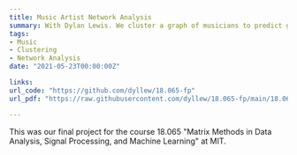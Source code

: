 ```yaml
---
title: Music Artist Network Analysis
summary: With Dylan Lewis. We cluster a graph of musicians to predict genres.
tags:
- Music
- Clustering
- Network Analysis
date: "2021-05-23T00:00:00Z"

links:
url_code: "https://github.com/dyllew/18.065-fp"
url_pdf: "https://raw.githubusercontent.com/dyllew/18.065-fp/main/18.065_Final_Project.pdf"

---
```


This was our final project for the course 18.065 "Matrix Methods in Data Analysis, Signal Processing, and Machine Learning" at MIT. 
